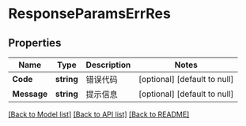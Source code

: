 # ResponseParamsErrRes

## Properties
Name | Type | Description | Notes
------------ | ------------- | ------------- | -------------
**Code** | **string** | 错误代码 | [optional] [default to null]
**Message** | **string** | 提示信息 | [optional] [default to null]

[[Back to Model list]](../README.md#documentation-for-models) [[Back to API list]](../README.md#documentation-for-api-endpoints) [[Back to README]](../README.md)



